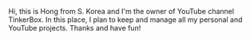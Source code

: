 Hi, this is Hong from S. Korea and I'm the owner of YouTube channel TinkerBox.
In this place, I plan to keep and manage all my personal and YouTube projects.
Thanks and have fun!

<!---
TnkrBx/TnkrBx is a ✨ special ✨ repository because its `README.md` (this file) appears on your GitHub profile.
You can click the Preview link to take a look at your changes.
--->
